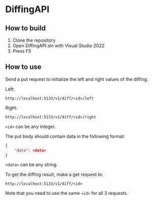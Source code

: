 # DiffingAPI

## How to build
1. Clone the repository
2. Open DiffingAPI.sln with Visual Studio 2022
3. Press F5

## How to use
Send a put request to initialize the left and right values of the diffing.

Left:
```
http://localhost:5133/v1/diff/<id>/left
```
Right:
```
http://localhost:5133/v1/diff/<id>/right
```

`<id>` can be any integer.

The put body should contain data in the following format:
```json
{
    "data": <data>
}
```
`<data>` can be any string.

To get the diffing result, make a get request to:
```
http://localhost:5133/v1/diff/<id>
```

Note that you need to use the same `<id>` for all 3 requests.
